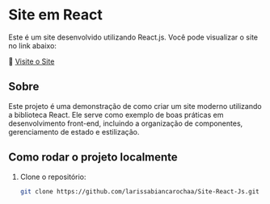 # Site em React

Este é um site desenvolvido utilizando React.js. Você pode visualizar o site no link abaixo:

🔗 [Visite o Site](https://larissabiancarochaa.github.io/Site-React-Js/)

## Sobre

Este projeto é uma demonstração de como criar um site moderno utilizando a biblioteca React. Ele serve como exemplo de boas práticas em desenvolvimento front-end, incluindo a organização de componentes, gerenciamento de estado e estilização.

## Como rodar o projeto localmente

1. Clone o repositório:
   ```bash
   git clone https://github.com/larissabiancarochaa/Site-React-Js.git
